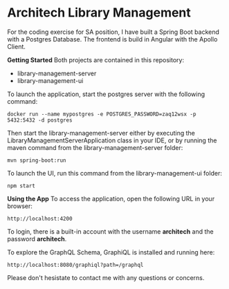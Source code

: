 
# Architech Library Management

For the coding exercise for SA position, I have built a Spring Boot backend with a Postgres Database. The frontend is build in Angular with the Apollo Client.

**Getting Started**
Both projects are contained in this repository:
 - library-management-server
 - library-management-ui

To launch the application, start the postgres server with the following command:

	docker run --name mypostgres -e POSTGRES_PASSWORD=zaq12wsx -p 5432:5432 -d postgres

Then start the library-management-server either by executing the LibraryManagementServerApplication class in your IDE, or by running the maven command from the library-management-server folder:

    mvn spring-boot:run
To launch the UI, run this command from the library-management-ui folder:

    npm start

 **Using the App**
 To access the application, open the following URL in your browser:
 
    http://localhost:4200	
To login, there is a built-in account with the username **architech** and the password **architech**.

To explore the GraphQL Schema, GraphiQL is installed and running here:

    http://localhost:8080/graphiql?path=/graphql

Please don't hesistate to contact me with any questions or concerns.

